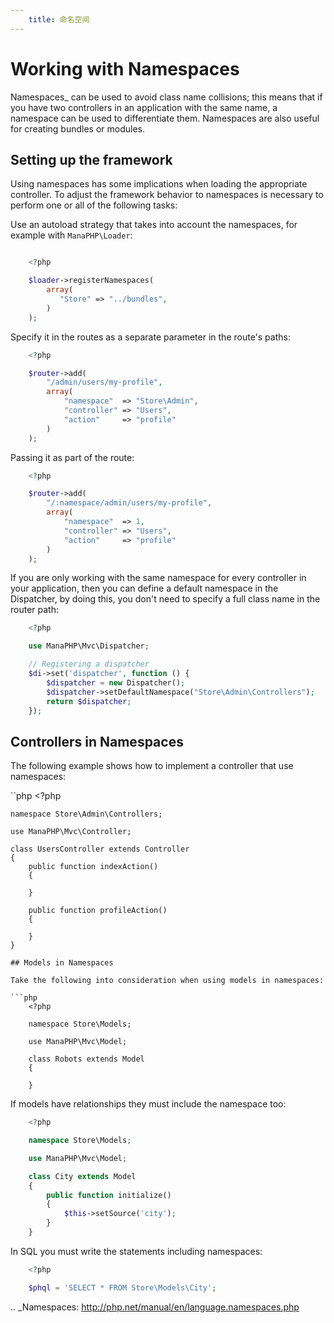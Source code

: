 ```yaml
---
    title: 命名空间
---
```


# Working with Namespaces
Namespaces_ can be used to avoid class name collisions; this means that if you have two controllers in an application with the same name,
a namespace can be used to differentiate them. Namespaces are also useful for creating bundles or modules.

## Setting up the framework
Using namespaces has some implications when loading the appropriate controller. To adjust the framework behavior to namespaces is necessary
to perform one or all of the following tasks:

Use an autoload strategy that takes into account the namespaces, for example with `ManaPHP\Loader`:

```php

    <?php

    $loader->registerNamespaces(
        array(
           "Store" => "../bundles",
        )
    );
```
Specify it in the routes as a separate parameter in the route's paths:

```php
    <?php

    $router->add(
        "/admin/users/my-profile",
        array(
            "namespace"  => "Store\Admin",
            "controller" => "Users",
            "action"     => "profile"
        )
    );
```
Passing it as part of the route:

```php
    <?php

    $router->add(
        "/:namespace/admin/users/my-profile",
        array(
            "namespace"  => 1,
            "controller" => "Users",
            "action"     => "profile"
        )
    );
```
If you are only working with the same namespace for every controller in your application, then you can define a default namespace
in the Dispatcher, by doing this, you don't need to specify a full class name in the router path:

```php
    <?php

    use ManaPHP\Mvc\Dispatcher;

    // Registering a dispatcher
    $di->set('dispatcher', function () {
        $dispatcher = new Dispatcher();
        $dispatcher->setDefaultNamespace("Store\Admin\Controllers");
        return $dispatcher;
    });
```
## Controllers in Namespaces
The following example shows how to implement a controller that use namespaces:

``php
    <?php

    namespace Store\Admin\Controllers;

    use ManaPHP\Mvc\Controller;

    class UsersController extends Controller
    {
        public function indexAction()
        {

        }

        public function profileAction()
        {

        }
    }
```
## Models in Namespaces

Take the following into consideration when using models in namespaces:

```php
    <?php

    namespace Store\Models;

    use ManaPHP\Mvc\Model;

    class Robots extends Model
    {

    }
```
If models have relationships they must include the namespace too:

```php
    <?php

    namespace Store\Models;

    use ManaPHP\Mvc\Model;

    class City extends Model
    {
        public function initialize()
        {
            $this->setSource('city');
        }
    }
```

In SQL you must write the statements including namespaces:

```php
    <?php

    $phql = 'SELECT * FROM Store\Models\City';
```
.. _Namespaces: http://php.net/manual/en/language.namespaces.php
